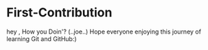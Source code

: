 # First-Contribution
hey , How you Doin'?    (..joe..)
Hope everyone enjoying this journey of learning Git and GitHub:)
